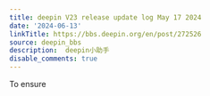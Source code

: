 ```yaml
---
title: deepin V23 release update log May 17 2024
date: '2024-06-13'
linkTitle: https://bbs.deepin.org/en/post/272526
source: deepin_bbs
description:  deepin小助手 
disable_comments: true
---
```

To ensure 
